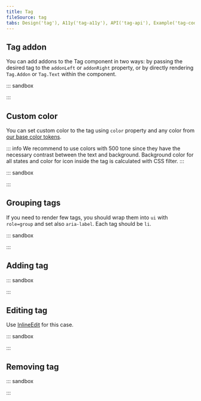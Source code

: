 ```yaml
---
title: Tag
fileSource: tag
tabs: Design('tag'), A11y('tag-a11y'), API('tag-api'), Example('tag-code'), Changelog('tag-changelog')
---
```


## Tag addon

You can add addons to the Tag component in two ways: by passing the desired tag to the `addonLeft` or `addonRight` property, or by directly rendering `Tag.Addon` or `Tag.Text` within the component.

::: sandbox

<script lang="tsx">
  export Demo from './examples/tag_addon.tsx';
</script>

:::

## Custom color

You can set custom color to the tag using `color` property and any color from [our base color tokens](/style/design-tokens/design-tokens#base-tokens-palette). 

::: info
We recommend to use colors with 500 tone since they have the necessary contrast between the text and background. Background color for all states and color for icon inside the tag is calculated with CSS filter.
:::

::: sandbox

<script lang="tsx">
  export Demo from './examples/custom_tag_color.tsx';
</script>

:::

## Grouping tags

If you need to render few tags, you should wrap them into `ui` with `role=group` and set also `aria-label`.
Each tag should be `li`.

::: sandbox

<script lang="tsx">
  export Demo from './examples/grouping_tags.tsx';
</script>

:::

## Adding tag

::: sandbox

<script lang="tsx">
  export Demo from './examples/adding_tag.tsx';
</script>

:::

## Editing tag

Use [InlineEdit](/components/inline-edit/inline-edit) for this case.

::: sandbox

<script lang="tsx">
  export Demo from './examples/editing_tag.tsx';
</script>

:::

## Removing tag

::: sandbox

<script lang="tsx">
  export Demo from './examples/removing_tag.tsx';
</script>

:::
